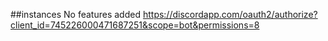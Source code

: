 ##instances
No features added
https://discordapp.com/oauth2/authorize?client_id=745226000471687251&scope=bot&permissions=8

